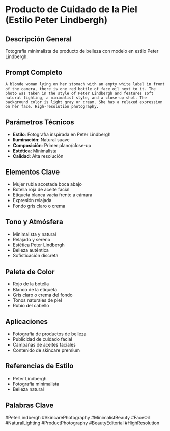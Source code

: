 # Producto de Cuidado de la Piel (Estilo Peter Lindbergh)

## Descripción General
Fotografía minimalista de producto de belleza con modelo en estilo Peter Lindbergh.

## Prompt Completo
```
A blonde woman lying on her stomach with an empty white label in front of the camera, there is one red bottle of face oil next to it. The photo was taken in the style of Peter Lindbergh and features soft natural lighting, a minimalist style, and a close-up shot. The background color is light gray or cream. She has a relaxed expression on her face. High-resolution photography.
```

## Parámetros Técnicos
- **Estilo**: Fotografía inspirada en Peter Lindbergh
- **Iluminación**: Natural suave
- **Composición**: Primer plano/close-up
- **Estética**: Minimalista
- **Calidad**: Alta resolución

## Elementos Clave
- Mujer rubia acostada boca abajo
- Botella roja de aceite facial
- Etiqueta blanca vacía frente a cámara
- Expresión relajada
- Fondo gris claro o crema

## Tono y Atmósfera
- Minimalista y natural
- Relajado y sereno
- Estética Peter Lindbergh
- Belleza auténtica
- Sofisticación discreta

## Paleta de Color
- Rojo de la botella
- Blanco de la etiqueta
- Gris claro o crema del fondo
- Tonos naturales de piel
- Rubio del cabello

## Aplicaciones
- Fotografía de productos de belleza
- Publicidad de cuidado facial
- Campañas de aceites faciales
- Contenido de skincare premium

## Referencias de Estilo
- Peter Lindbergh
- Fotografía minimalista
- Belleza natural

## Palabras Clave
#PeterLindbergh #SkincarePhotography #MinimalistBeauty #FaceOil #NaturalLighting #ProductPhotography #BeautyEditorial #HighResolution
